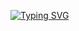[![Typing SVG](https://readme-typing-svg.demolab.com?font=Fira+Code&weight=700&size=25&pause=1000&color=1891F7&width=435&lines=Hello%2C+i+am+Dean.;I+Like+programming.;Trying+to+learn+Java)](https://deansspace.vercel.app/)
